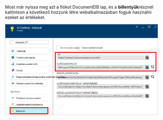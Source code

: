   Most már nyissa meg azt a fiókot DocumentDB lap, és a **billentyűk**résznél kattintson a következő hozzunk létre webalkalmazásban fogjuk használni ezeket az értékeket.

![Képernyőkép az Azure portálon, rajta egy DocumentDB fiókot, a billentyűk a DocumentDB fiók lap gombja és a billentyűk lap kiemelt URI, az elsődleges kulcs és a másodlagos KULCSA értékeket:](./media/documentdb-keys/keys.png)

